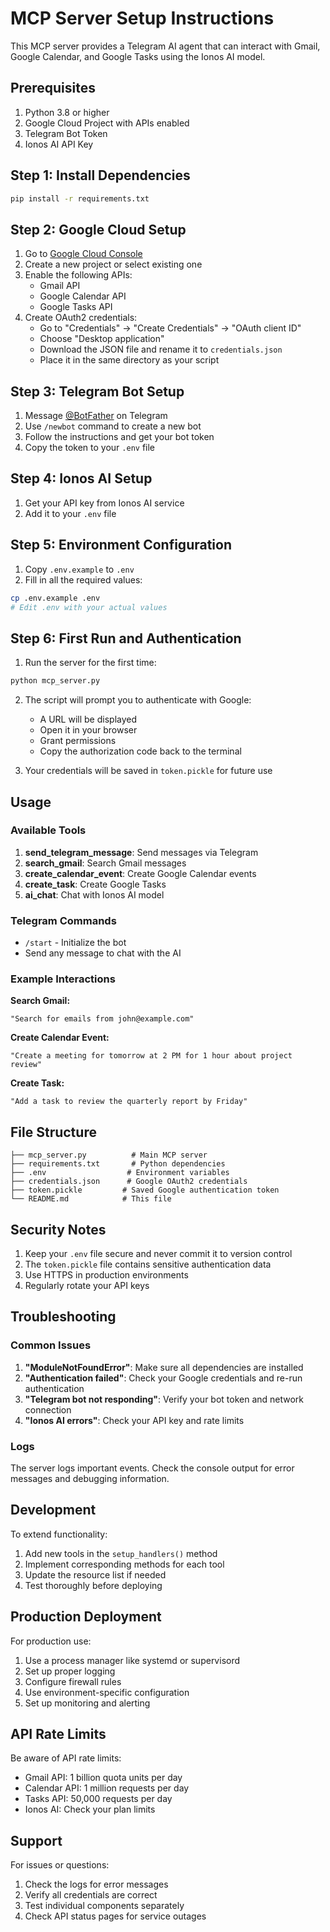 # MCP Server Setup Instructions

This MCP server provides a Telegram AI agent that can interact with Gmail, Google Calendar, and Google Tasks using the Ionos AI model.

## Prerequisites

1. Python 3.8 or higher
2. Google Cloud Project with APIs enabled
3. Telegram Bot Token
4. Ionos AI API Key

## Step 1: Install Dependencies

```bash
pip install -r requirements.txt
```

## Step 2: Google Cloud Setup

1. Go to [Google Cloud Console](https://console.cloud.google.com/)
2. Create a new project or select existing one
3. Enable the following APIs:
   - Gmail API
   - Google Calendar API
   - Google Tasks API
4. Create OAuth2 credentials:
   - Go to "Credentials" → "Create Credentials" → "OAuth client ID"
   - Choose "Desktop application"
   - Download the JSON file and rename it to `credentials.json`
   - Place it in the same directory as your script

## Step 3: Telegram Bot Setup

1. Message [@BotFather](https://t.me/botfather) on Telegram
2. Use `/newbot` command to create a new bot
3. Follow the instructions and get your bot token
4. Copy the token to your `.env` file

## Step 4: Ionos AI Setup

1. Get your API key from Ionos AI service
2. Add it to your `.env` file

## Step 5: Environment Configuration

1. Copy `.env.example` to `.env`
2. Fill in all the required values:

```bash
cp .env.example .env
# Edit .env with your actual values
```

## Step 6: First Run and Authentication

1. Run the server for the first time:

```bash
python mcp_server.py
```

2. The script will prompt you to authenticate with Google:
   - A URL will be displayed
   - Open it in your browser
   - Grant permissions
   - Copy the authorization code back to the terminal

3. Your credentials will be saved in `token.pickle` for future use

## Usage

### Available Tools

1. **send_telegram_message**: Send messages via Telegram
2. **search_gmail**: Search Gmail messages
3. **create_calendar_event**: Create Google Calendar events
4. **create_task**: Create Google Tasks
5. **ai_chat**: Chat with Ionos AI model

### Telegram Commands

- `/start` - Initialize the bot
- Send any message to chat with the AI

### Example Interactions

**Search Gmail:**
```
"Search for emails from john@example.com"
```

**Create Calendar Event:**
```
"Create a meeting for tomorrow at 2 PM for 1 hour about project review"
```

**Create Task:**
```
"Add a task to review the quarterly report by Friday"
```

## File Structure

```
├── mcp_server.py          # Main MCP server
├── requirements.txt       # Python dependencies
├── .env                  # Environment variables
├── credentials.json      # Google OAuth2 credentials
├── token.pickle         # Saved Google authentication token
└── README.md            # This file
```

## Security Notes

1. Keep your `.env` file secure and never commit it to version control
2. The `token.pickle` file contains sensitive authentication data
3. Use HTTPS in production environments
4. Regularly rotate your API keys

## Troubleshooting

### Common Issues

1. **"ModuleNotFoundError"**: Make sure all dependencies are installed
2. **"Authentication failed"**: Check your Google credentials and re-run authentication
3. **"Telegram bot not responding"**: Verify your bot token and network connection
4. **"Ionos AI errors"**: Check your API key and rate limits

### Logs

The server logs important events. Check the console output for error messages and debugging information.

## Development

To extend functionality:

1. Add new tools in the `setup_handlers()` method
2. Implement corresponding methods for each tool
3. Update the resource list if needed
4. Test thoroughly before deploying

## Production Deployment

For production use:

1. Use a process manager like systemd or supervisord
2. Set up proper logging
3. Configure firewall rules
4. Use environment-specific configuration
5. Set up monitoring and alerting

## API Rate Limits

Be aware of API rate limits:
- Gmail API: 1 billion quota units per day
- Calendar API: 1 million requests per day
- Tasks API: 50,000 requests per day
- Ionos AI: Check your plan limits

## Support

For issues or questions:
1. Check the logs for error messages
2. Verify all credentials are correct
3. Test individual components separately
4. Check API status pages for service outages